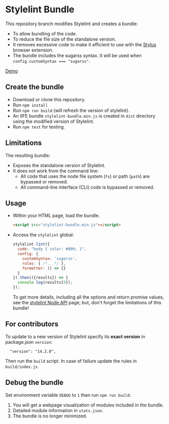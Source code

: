 # Stylelint Bundle

This repository branch modifies Stylelint and creates a bundle:

* To allow bundling of the code.
* To reduce the file size of the standalone version.
* It removes excessive code to make it efficient to use with the [Stylus](https://github.com/openstyles/stylus) browser extension.
* The bundle includes the sugarss syntax. It will be used when `config.customSyntax === "sugarss"`.

[Demo]()

## Create the bundle

* Download or clone this repository.
* Run `npm install`
* Run `npm run build` (will refresh the version of stylelint).
* An IIFE bundle `stylelint-bundle.min.js` is created in `dist` directory using the modified version of Stylelint.
* Run `npm test` for testing.

## Limitations

The resulting bundle:

* Exposes the standalone version of Stylelint.
* It does not work from the command line:
  * All code that uses the node file system (`fs`) or path (`path`) are bypassed or removed.
  * All command-line interface (CLI) code is bypassed or removed.

## Usage

* Within your HTML page, load the bundle.

  ```html
  <script src="stylelint-bundle.min.js"></script>
  ```

* Access the `stylelint` global:

  ```js
  stylelint.lint({
    code: "body { color: #000; }",
    config: {
      customSyntax: 'sugarss',
      rules: { /*...*/ },
      formatter: () => {}
    }
  }).then(({results}) => {
    console.log(results[0]);
  });
  ```

  To get more details, including all the options and return promise values, see the [stylelint Node API](https://stylelint.io/user-guide/node-api/) page; but, don't forget the limitations of this bundle!

## For contributors

To update to a new version of Stylelint specify its **exact version** in package.json `version`:

```
  "version": "14.2.0",
```
Then run the `build` script. In case of failure update the rules in `build/index.js`.

## Debug the bundle

Set environment variable `DEBUG` to `1` then run `npm run build`:

1. You will get a webpage visualization of modules included in the bundle.
2. Detailed module information in `stats.json`.
3. The bundle is no longer minimized.

